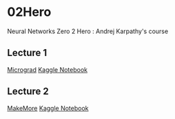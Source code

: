 # 02Hero
Neural Networks Zero 2 Hero : Andrej Karpathy's course


## Lecture 1
[Micrograd](https://github.com/karpathy/micrograd)
[Kaggle Notebook](https://www.kaggle.com/code/jatayu000/02hero-lecture01/edit)

## Lecture 2
[MakeMore](https://github.com/karpathy/makemore.git)
[Kaggle Notebook](https://www.kaggle.com/code/jatayu000/02hero-lecture02/edit)